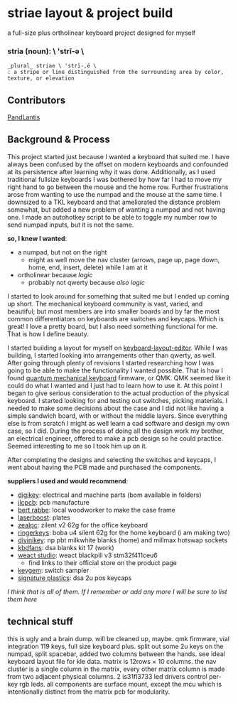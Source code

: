 # striae layout & project build
a full-size plus ortholinear keyboard project designed for myself

### stria (noun): \ 'strī-ə \
	_plural_ striae \ 'strī-,ē \
	: a stripe or line distinguished from the surrounding area by color, texture, or elevation

## Contributors
[PandLantis](https://github.com/PandLantis)

## Background & Process

This project started just because I wanted a keyboard that suited me. I have always been confused by the offset on modern keyboards and confounded at its persistence after learning why it was done. Additionally, as I used traditional fullsize keyboards I was bothered by how far I had to move my right hand to go between the mouse and the home row. Further frustrations arose from wanting to use the numpad and the mouse at the same time. I downsized to a TKL keyboard and that ameliorated the distance problem somewhat, but added a new problem of wanting a numpad and not having one. I made an autohotkey script to be able to toggle my number row to send numpad inputs, but it is not the same.

**so, I knew I wanted**:
- a numpad, but not on the right
	- might as well move the nav cluster (arrows, page up, page down, home, end, insert, delete) while I am at it
- ortholinear because _logic_
	- probably not qwerty because _also logic_

I started to look around for something that suited me but I ended up coming up short. The mechanical keyboard community is vast, varied, and beautiful; but most members are into smaller boards and by far the most common differentiators on keyboards are switches and keycaps. Which is great! I love a pretty board, but I also need something functional for me. That is how I define beauty.

I started building a layout for myself on [keyboard-layout-editor](http://www.keyboard-layout-editor.com). While I was building, I started looking into arrangements other than qwerty, as well. After going through plenty of revisions I started researching how I was going to be able to make the functionality I wanted possible. That is how I found [quantum mechanical keyboard](https://github.com/qmk/qmk_firmware) firmware, or QMK. QMK seemed like it could do what I wanted and I just had to learn how to use it. At this point I began to give serious consideration to the actual production of the physical keyboard. I started looking for and testing out switches, picking materials. I needed to make some decisions about the case and I did not like having a simple sandwich board, with or without the middle layers. Since everything else is from scratch I might as well learn a cad software and design my own case, so I did. During the process of doing all the design work my brother, an electrical engineer, offered to make a pcb design so he could practice. Seemed interesting to me so I took him up on it.

After completing the designs and selecting the switches and keycaps, I went about having the PCB made and purchased the components.

**suppliers I used and would recommend**:
- [digikey](https://www.digikey.com): electrical and machine parts (bom available in folders)
- [jlcpcb](https://jlcpcb.com): pcb manufacture
- [bert rabbe](http://beraht.com/index.html): local woodworker to make the case frame
- [laserboost](https://www.laserboost.com): plates
- [zealpc](https://zealpc.net): zilent v2 62g for the office keyboard
- [ringerkeys](https://ringerkeys.com): boba u4 silent 62g for the home keyboard (i am making two)
- [divinikey](https://divinikey.com): np pbt milkwhite blanks (home) and millmax hotswap sockets
- [kbdfans](https://kbdfans.com): dsa blanks kit 17 (work)
- [weact studio](https://github.com/WeActTC/MiniSTM32F4x1): weact blackpill v3 stm32f411ceu6
	- find links to their official store on the product page
- [keygem](https://keygem.store): switch sampler
- [signature plastics](https://pimpmykeyboard.com): dsa 2u pos keycaps

_I think that is all of them. If I remember or add any more I will be sure to list them here_

## technical stuff
this is ugly and a brain dump. will be cleaned up, maybe.
qmk firmware, vial integration
119 keys, full size keyboard plus. split out some 2u keys on the numpad, split spacebar, added two columns between the hands. see ideal keyboard layout file for kle data.
matrix is 12rows × 10 columns. the nav cluster is a single column in the matrix, every other matrix column is made from two adjacent physical columns.
2 is31fl3733 led drivers control per-key rgb leds.
all components are surface mount, except the mcu which is intentionally distinct from the matrix pcb for modularity.

